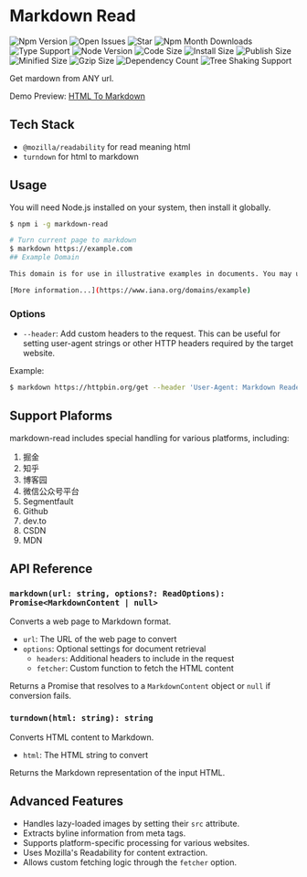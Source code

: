# Markdown Read

![Npm Version](https://badgen.net/npm/v/markdown-read)
![Open Issues](https://badgen.net/github/open-issues/shfshanyue/markdown-read)
![Star](https://badgen.net/github/stars/shfshanyue/markdown-read)
![Npm Month Downloads](https://badgen.net/npm/dw/markdown-read)
![Type Support](https://badgen.net/npm/types/markdown-read)
![Node Version](https://badgen.net/npm/node/markdown-read)
![Code Size](https://img.shields.io/github/languages/code-size/shfshanyue/markdown-read)
![Install Size](https://badgen.net/packagephobia/install/markdown-read)
![Publish Size](https://badgen.net/packagephobia/publish/markdown-read)
![Minified Size](https://badgen.net/bundlephobia/min/markdown-read)
![Gzip Size](https://badgen.net/bundlephobia/minzip/markdown-read)
![Dependency Count](https://badgen.net/bundlephobia/dependency-count/markdown-read)
![Tree Shaking Support](https://badgen.net/bundlephobia/tree-shaking/markdown-read)

Get mardown from ANY url.

Demo Preview: [HTML To Markdown](https://devtool.tech/html-md)

## Tech Stack

+ `@mozilla/readability` for read meaning html
+ `turndown` for html to markdown

## Usage

You will need Node.js installed on your system, then install it globally.

``` bash
$ npm i -g markdown-read

# Turn current page to markdown
$ markdown https://example.com
## Example Domain

This domain is for use in illustrative examples in documents. You may use this domain in literature without prior coordination or asking for permission.

[More information...](https://www.iana.org/domains/example)
```

### Options

- `--header`: Add custom headers to the request. This can be useful for setting user-agent strings or other HTTP headers required by the target website.

Example:

``` bash
$ markdown https://httpbin.org/get --header 'User-Agent: Markdown Reader'
```

## Support Plaforms

markdown-read includes special handling for various platforms, including:

1. 掘金
1. 知乎
1. 博客园
1. 微信公众号平台
1. Segmentfault
1. Github
1. dev.to
1. CSDN
1. MDN


## API Reference

### `markdown(url: string, options?: ReadOptions): Promise<MarkdownContent | null>`

Converts a web page to Markdown format.

- `url`: The URL of the web page to convert
- `options`: Optional settings for document retrieval
  - `headers`: Additional headers to include in the request
  - `fetcher`: Custom function to fetch the HTML content

Returns a Promise that resolves to a `MarkdownContent` object or `null` if conversion fails.

### `turndown(html: string): string`

Converts HTML content to Markdown.

- `html`: The HTML string to convert

Returns the Markdown representation of the input HTML.

## Advanced Features

- Handles lazy-loaded images by setting their `src` attribute.
- Extracts byline information from meta tags.
- Supports platform-specific processing for various websites.
- Uses Mozilla's Readability for content extraction.
- Allows custom fetching logic through the `fetcher` option.
